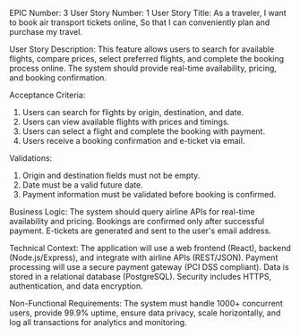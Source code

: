 EPIC Number: 3
User Story Number: 1
User Story Title: As a traveler, I want to book air transport tickets online, So that I can conveniently plan and purchase my travel.

User Story Description: This feature allows users to search for available flights, compare prices, select preferred flights, and complete the booking process online. The system should provide real-time availability, pricing, and booking confirmation.

Acceptance Criteria:
1. Users can search for flights by origin, destination, and date.
2. Users can view available flights with prices and timings.
3. Users can select a flight and complete the booking with payment.
4. Users receive a booking confirmation and e-ticket via email.

Validations:
1. Origin and destination fields must not be empty.
2. Date must be a valid future date.
3. Payment information must be validated before booking is confirmed.

Business Logic: The system should query airline APIs for real-time availability and pricing. Bookings are confirmed only after successful payment. E-tickets are generated and sent to the user's email address.

Technical Context: The application will use a web frontend (React), backend (Node.js/Express), and integrate with airline APIs (REST/JSON). Payment processing will use a secure payment gateway (PCI DSS compliant). Data is stored in a relational database (PostgreSQL). Security includes HTTPS, authentication, and data encryption.

Non-Functional Requirements: The system must handle 1000+ concurrent users, provide 99.9% uptime, ensure data privacy, scale horizontally, and log all transactions for analytics and monitoring.